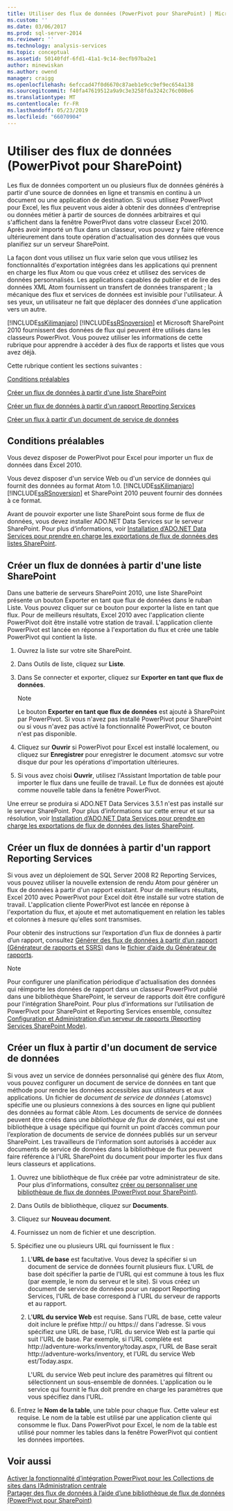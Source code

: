 ```yaml
---
title: Utiliser des flux de données (PowerPivot pour SharePoint) | Microsoft Docs
ms.custom: ''
ms.date: 03/06/2017
ms.prod: sql-server-2014
ms.reviewer: ''
ms.technology: analysis-services
ms.topic: conceptual
ms.assetid: 50140fdf-6fd1-41a1-9c14-8ecfb97ba2e1
author: minewiskan
ms.author: owend
manager: craigg
ms.openlocfilehash: 6efccad47f0d6670c87aeb1e9cc9ef9ec654a138
ms.sourcegitcommit: f40fa47619512a9a9c3e3258fda3242c76c008e6
ms.translationtype: MT
ms.contentlocale: fr-FR
ms.lasthandoff: 05/23/2019
ms.locfileid: "66070904"
---
```

# <a name="use-data-feeds-powerpivot-for-sharepoint"></a>Utiliser des flux de données (PowerPivot pour SharePoint)
  Les flux de données comportent un ou plusieurs flux de données générés à partir d'une source de données en ligne et transmis en continu à un document ou une application de destination. Si vous utilisez PowerPivot pour Excel, les flux peuvent vous aider à obtenir des données d'entreprise ou données métier à partir de sources de données arbitraires et qui s'affichent dans la fenêtre PowerPivot dans votre classeur Excel 2010. Après avoir importé un flux dans un classeur, vous pouvez y faire référence ultérieurement dans toute opération d'actualisation des données que vous planifiez sur un serveur SharePoint.  
  
 La façon dont vous utilisez un flux varie selon que vous utilisez les fonctionnalités d'exportation intégrées dans les applications qui prennent en charge les flux Atom ou que vous créez et utilisez des services de données personnalisés. Les applications capables de publier et de lire des données XML Atom fournissent un transfert de données transparent ; la mécanique des flux et services de données est invisible pour l'utilisateur. À ses yeux, un utilisateur ne fait que déplacer des données d'une application vers un autre.  
  
 [!INCLUDE[ssKilimanjaro](../../includes/sskilimanjaro-md.md)] [!INCLUDE[ssRSnoversion](../../includes/ssrsnoversion-md.md)] et Microsoft SharePoint 2010 fournissent des données de flux qui peuvent être utilisés dans les classeurs PowerPivot. Vous pouvez utiliser les informations de cette rubrique pour apprendre à accéder à des flux de rapports et listes que vous avez déjà.  
  
 Cette rubrique contient les sections suivantes :  
  
 [Conditions préalables](#prereq)  
  
 [Créer un flux de données à partir d'une liste SharePoint](#sharepointlist)  
  
 [Créer un flux de données à partir d'un rapport Reporting Services](#rsreport)  
  
 [Créer un flux à partir d'un document de service de données](#dsdoc)  
  
##  <a name="prereq"></a> Conditions préalables  
 Vous devez disposer de PowerPivot pour Excel pour importer un flux de données dans Excel 2010.  
  
 Vous devez disposer d'un service Web ou d'un service de données qui fournit des données au format Atom 1.0.  [!INCLUDE[ssKilimanjaro](../../includes/sskilimanjaro-md.md)] [!INCLUDE[ssRSnoversion](../../includes/ssrsnoversion-md.md)] et SharePoint 2010 peuvent fournir des données à ce format.  
  
 Avant de pouvoir exporter une liste SharePoint sous forme de flux de données, vous devez installer ADO.NET Data Services sur le serveur SharePoint. Pour plus d’informations, voir [Installation d’ADO.NET Data Services pour prendre en charge les exportations de flux de données des listes SharePoint](../../sql-server/install/install-ado-net-data-services-to-support-data-feed-exports-of-sharepoint-lists.md).  
  
##  <a name="sharepointlist"></a> Créer un flux de données à partir d'une liste SharePoint  
 Dans une batterie de serveurs SharePoint 2010, une liste SharePoint présente un bouton Exporter en tant que flux de données dans le ruban Liste. Vous pouvez cliquer sur ce bouton pour exporter la liste en tant que flux. Pour de meilleurs résultats, Excel 2010 avec l'application cliente PowerPivot doit être installé votre station de travail. L'application cliente PowerPivot est lancée en réponse à l'exportation du flux et crée une table PowerPivot qui contient la liste.  
  
1.  Ouvrez la liste sur votre site SharePoint.  
  
2.  Dans Outils de liste, cliquez sur **Liste**.  
  
3.  Dans Se connecter et exporter, cliquez sur **Exporter en tant que flux de données**.  
  
    > [!NOTE]  
    >  Le bouton **Exporter en tant que flux de données** est ajouté à SharePoint par PowerPivot. Si vous n'avez pas installé PowerPivot pour SharePoint ou si vous n'avez pas activé la fonctionnalité PowerPivot, ce bouton n'est pas disponible.  
  
4.  Cliquez sur **Ouvrir** si PowerPivot pour Excel est installé localement, ou cliquez sur **Enregistrer** pour enregistrer le document .atomsvc sur votre disque dur pour les opérations d'importation ultérieures.  
  
5.  Si vous avez choisi **Ouvrir**, utilisez l'Assistant Importation de table pour importer le flux dans une feuille de travail. Le flux de données est ajouté comme nouvelle table dans la fenêtre PowerPivot.  
  
 Une erreur se produira si ADO.NET Data Services 3.5.1 n'est pas installé sur le serveur SharePoint. Pour plus d’informations sur cette erreur et sur sa résolution, voir [Installation d’ADO.NET Data Services pour prendre en charge les exportations de flux de données des listes SharePoint](../../sql-server/install/install-ado-net-data-services-to-support-data-feed-exports-of-sharepoint-lists.md).  
  
##  <a name="rsreport"></a> Créer un flux de données à partir d'un rapport Reporting Services  
 Si vous avez un déploiement de SQL Server 2008 R2 Reporting Services, vous pouvez utiliser la nouvelle extension de rendu Atom pour générer un flux de données à partir d'un rapport existant. Pour de meilleurs résultats, Excel 2010 avec PowerPivot pour Excel doit être installé sur votre station de travail. L'application cliente PowerPivot est lancée en réponse à l'exportation du flux, et ajoute et met automatiquement en relation les tables et colonnes à mesure qu'elles sont transmises.  
  
 Pour obtenir des instructions sur l’exportation d’un flux de données à partir d’un rapport, consultez [Générer des flux de données à partir d’un rapport &#40;Générateur de rapports et SSRS&#41;](../../reporting-services/report-builder/generate-data-feeds-from-a-report-report-builder-and-ssrs.md) dans le [fichier d’aide du Générateur de rapports](https://go.microsoft.com/fwlink/?LinkId=154494).  
  
> [!NOTE]  
>  Pour configurer une planification périodique d'actualisation des données qui réimporte les données de rapport dans un classeur PowerPivot publié dans une bibliothèque SharePoint, le serveur de rapports doit être configuré pour l'intégration SharePoint. Pour plus d’informations sur l’utilisation de PowerPivot pour SharePoint et Reporting Services ensemble, consultez [Configuration et Administration d’un serveur de rapports &#40;Reporting Services SharePoint Mode&#41;](../../reporting-services/configure-administer-report-server-reporting-services-sharepoint-mode.md).  
  
##  <a name="dsdoc"></a> Créer un flux à partir d'un document de service de données  
 Si vous avez un service de données personnalisé qui génère des flux Atom, vous pouvez configurer un document de service de données en tant que méthode pour rendre les données accessibles aux utilisateurs et aux applications. Un fichier de *document de service de données* (.atomsvc) spécifie une ou plusieurs connexions à des sources en ligne qui publient des données au format câble Atom. Les documents de service de données peuvent être créés dans une *bibliothèque de flux de données*, qui est une bibliothèque à usage spécifique qui fournit un point d’accès commun pour l’exploration de documents de service de données publiés sur un serveur SharePoint. Les travailleurs de l'information sont autorisés à accéder aux documents de service de données dans la bibliothèque de flux peuvent faire référence à l'URL SharePoint du document pour importer les flux dans leurs classeurs et applications.  
  
1.  Ouvrez une bibliothèque de flux créée par votre administrateur de site. Pour plus d’informations, consultez [créer ou personnaliser une bibliothèque de flux de données &#40;PowerPivot pour SharePoint&#41;](create-or-customize-a-data-feed-library-power-pivot-for-sharepoint.md).  
  
2.  Dans Outils de bibliothèque, cliquez sur **Documents**.  
  
3.  Cliquez sur **Nouveau document**.  
  
4.  Fournissez un nom de fichier et une description.  
  
5.  Spécifiez une ou plusieurs URL qui fournissent le flux :  
  
    1.  L'**URL de base** est facultative. Vous devez la spécifier si un document de service de données fournit plusieurs flux. L'URL de base doit spécifier la partie de l'URL qui est commune à tous les flux (par exemple, le nom du serveur et le site). Si vous créez un document de service de données pour un rapport Reporting Services, l'URL de base correspond à l'URL du serveur de rapports et au rapport.  
  
    2.  L'**URL du service Web** est requise. Sans l'URL de base, cette valeur doit inclure le préfixe http:// ou https:// dans l'adresse. Si vous spécifiez une URL de base, l'URL du service Web est la partie qui suit l'URL de base. Par exemple, si l’URL complète est http://adventure-works/inventory/today.aspx, l’URL de Base serait http://adventure-works/inventory, et l’URL du service Web est/Today.aspx.  
  
         L'URL du service Web peut inclure des paramètres qui filtrent ou sélectionnent un sous-ensemble de données. L'application ou le service qui fournit le flux doit prendre en charge les paramètres que vous spécifiez dans l'URL.  
  
6.  Entrez le **Nom de la table**, une table pour chaque flux. Cette valeur est requise. Le nom de la table est utilisé par une application cliente qui consomme le flux. Dans PowerPivot pour Excel, le nom de la table est utilisé pour nommer les tables dans la fenêtre PowerPivot qui contient les données importées.  
  
## <a name="see-also"></a>Voir aussi  
 [Activer la fonctionnalité d’intégration PowerPivot pour les Collections de sites dans l’Administration centrale](activate-power-pivot-integration-for-site-collections-in-ca.md)   
 [Partager des flux de données à l’aide d’une bibliothèque de flux de données &#40;PowerPivot pour SharePoint&#41;](share-data-feeds-using-a-data-feed-library-power-pivot-for-sharepoint.md)  
  
  
